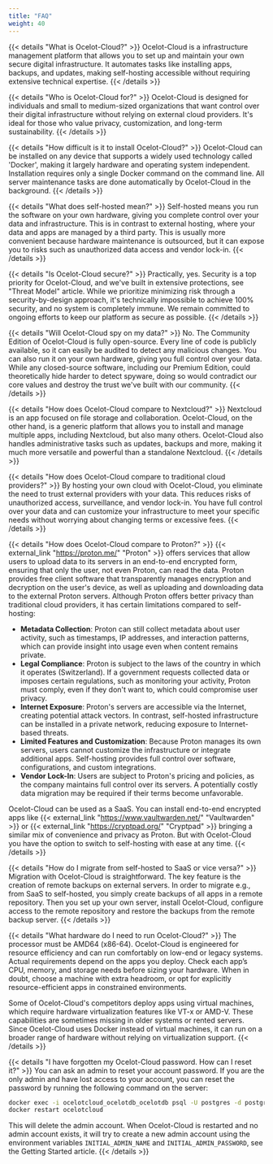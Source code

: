 ```yaml
---
title: "FAQ"
weight: 40
---
```


{{< details "What is Ocelot-Cloud?" >}}
Ocelot-Cloud is a infrastructure management platform that allows you to set up and maintain your own secure digital infrastructure. It automates tasks like installing apps, backups, and updates, making self-hosting accessible without requiring extensive technical expertise.
{{< /details >}}

{{< details "Who is Ocelot-Cloud for?" >}}
Ocelot-Cloud is designed for individuals and small to medium-sized organizations that want control over their digital infrastructure without relying on external cloud providers. It's ideal for those who value privacy, customization, and long-term sustainability.
{{< /details >}}

{{< details "How difficult is it to install Ocelot-Cloud?" >}}
Ocelot-Cloud can be installed on any device that supports a widely used technology called 'Docker', making it largely hardware and operating system independent. Installation requires only a single Docker command on the command line. All server maintenance tasks are done automatically by Ocelot-Cloud in the background.
{{< /details >}}

{{< details "What does self-hosted mean?" >}}
Self-hosted means you run the software on your own hardware, giving you complete control over your data and infrastructure. This is in contrast to external hosting, where your data and apps are managed by a third party. This is usually more convenient because hardware maintenance is outsourced, but it can expose you to risks such as unauthorized data access and vendor lock-in.
{{< /details >}}

{{< details "Is Ocelot-Cloud secure?" >}}
Practically, yes. Security is a top priority for Ocelot-Cloud, and we've built in extensive protections, see "Threat Model" article. While we prioritize minimizing risk through a security-by-design approach, it's technically impossible to achieve 100% security, and no system is completely immune. We remain committed to ongoing efforts to keep our platform as secure as possible.
{{< /details >}}

{{< details "Will Ocelot-Cloud spy on my data?" >}}
No. The Community Edition of Ocelot-Cloud is fully open-source. Every line of code is publicly available, so it can easily be audited to detect any malicious changes. You can also run it on your own hardware, giving you full control over your data. While any closed-source software, including our Premium Edition, could theoretically hide harder to detect spyware, doing so would contradict our core values and destroy the trust we've built with our community.
{{< /details >}}

{{< details "How does Ocelot-Cloud compare to Nextcloud?" >}}
Nextcloud is an app focused on file storage and collaboration. Ocelot-Cloud, on the other hand, is a generic platform that allows you to install and manage multiple apps, including Nextcloud, but also many others. Ocelot-Cloud also handles administrative tasks such as updates, backups and more, making it much more versatile and powerful than a standalone Nextcloud.
{{< /details >}}

{{< details "How does Ocelot-Cloud compare to traditional cloud providers?" >}}
By hosting your own cloud with Ocelot-Cloud, you eliminate the need to trust external providers with your data. This reduces risks of unauthorized access, surveillance, and vendor lock-in. You have full control over your data and can customize your infrastructure to meet your specific needs without worrying about changing terms or excessive fees.
{{< /details >}}

{{< details "How does Ocelot-Cloud compare to Proton?" >}}
{{< external_link "https://proton.me/" "Proton" >}} offers services that allow users to upload data to its servers in an end-to-end encrypted form, ensuring that only the user, not even Proton, can read the data. Proton provides free client software that transparently manages encryption and decryption on the user's device, as well as uploading and downloading data to the external Proton servers. Although Proton offers better privacy than traditional cloud providers, it has certain limitations compared to self-hosting:
* **Metadata Collection**: Proton can still collect metadata about user activity, such as timestamps, IP addresses, and interaction patterns, which can provide insight into usage even when content remains private.
* **Legal Compliance**: Proton is subject to the laws of the country in which it operates (Switzerland). If a government requests collected data or imposes certain regulations, such as monitoring your activity, Proton must comply, even if they don't want to, which could compromise user privacy.
* **Internet Exposure**: Proton's servers are accessible via the Internet, creating potential attack vectors. In contrast, self-hosted infrastructure can be installed in a private network, reducing exposure to Internet-based threats.
* **Limited Features and Customization**: Because Proton manages its own servers, users cannot customize the infrastructure or integrate additional apps. Self-hosting provides full control over software, configurations, and custom integrations.
* **Vendor Lock-In**: Users are subject to Proton's pricing and policies, as the company maintains full control over its servers. A potentially costly data migration may be required if their terms become unfavorable.

Ocelot-Cloud can be used as a SaaS. You can install end-to-end encrypted apps like {{< external_link "https://www.vaultwarden.net/" "Vaultwarden" >}} or {{< external_link "https://cryptpad.org/" "Cryptpad" >}} bringing a similar mix of convenience and privacy as Proton. But with Ocelot-Cloud you have the option to switch to self-hosting with ease at any time.
{{< /details >}}

{{< details "How do I migrate from self-hosted to SaaS or vice versa?" >}}
Migration with Ocelot-Cloud is straightforward. The key feature is the creation of remote backups on external servers. In order to migrate e.g., from SaaS to self-hosted, you simply create backups of all apps in a remote repository. Then you set up your own server, install Ocelot-Cloud, configure access to the remote repository and restore the backups from the remote backup server.
{{< /details >}}

{{< details "What hardware do I need to run Ocelot-Cloud?" >}}
The processor must be AMD64 (x86-64). Ocelot-Cloud is engineered for resource efficiency and can run comfortably on low-end or legacy systems. Actual requirements depend on the apps you deploy. Check each app’s CPU, memory, and storage needs before sizing your hardware. When in doubt, choose a machine with extra headroom, or opt for explicitly resource-efficient apps in constrained environments.

Some of Ocelot-Cloud's competitors deploy apps using virtual machines, which require hardware virtualization features like VT-x or AMD-V. These capabilities are sometimes missing in older systems or rented servers. Since Ocelot-Cloud uses Docker instead of virtual machines, it can run on a broader range of hardware without relying on virtualization support.
{{< /details >}}

{{< details "I have forgotten my Ocelot-Cloud password. How can I reset it?" >}}
You can ask an admin to reset your account password. If you are the only admin and have lost access to your account, you can reset the password by running the following command on the server:

```bash
docker exec -i ocelotcloud_ocelotdb_ocelotdb psql -U postgres -d postgres -c "DELETE FROM users WHERE user_name = 'admin';"
docker restart ocelotcloud
```

This will delete the admin account. When Ocelot-Cloud is restarted and no admin account exists, it will try to create a new admin account using the environment variables `INITIAL_ADMIN_NAME` and `INITIAL_ADMIN_PASSWORD`, see the Getting Started article.
{{< /details >}}